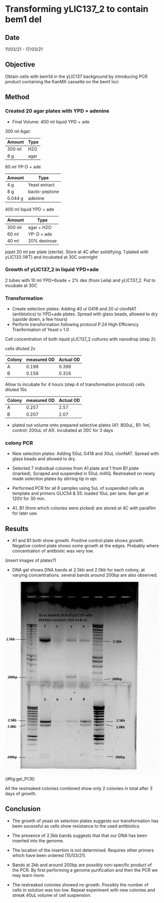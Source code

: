 # Transforming yLIC137_2 to contain bem1 del

## Date
11/03/21 - 17/03/21

## Objective
Obtain cells with bem1d in the yLIC137 background by introducing PCR product containing the KanMX cassette on the bem1 loci

## Method

### Created 20 agar plates with YPD + adenine

- Final Volume: 400 ml liquid YPD + ade

300 ml Agar:

| Amount         | Type         |
|----------------|--------------|
| 300 ml         | H2O          |
| 8 g            | agar         |

60 ml YP-D + ade

| Amount         | Type          |
|----------------|---------------|
| 4 g            | Yeast extract |
| 8 g            | bacto-peptone |
| 0.044 g        | adenine       |

400 ml liquid YPD + ade

| Amount         | Type          |
|----------------|---------------|
| 300 ml         | agar + H2O    |
| 60 ml          | YP-D + ade    |
| 40 ml          | 20% dextrose  |

pipet 20 ml per plate (sterile). Store at 4C after solidifying. 1 plated with yLIC133 (WT) and incubated at 30C overnight

### Growth of yLIC137_2 in liquid YPD+ade
2 tubes with 10 ml YPD+6xade + 2% dex (from Leila) and yLIC137_2. Put to incubate at 30C

### Transformation

- Create selection plates: Adding 40 ul G418 and 20 ul clonNAT (antibiotics) to YPD+ade plates. Spread with glass beads, allowed to dry (upside down, a few hours)
- Perform transformation following protocol P.24 High Efficiency Tranformation of Yeast v 1.0

Cell concentration of both liquid yLIC137_2 cultures with nanodrop (step 2):

cells diluted 2x

| Colony         | measured OD   | Actual OD   |
|----------------|  ---------------|-------------|
| A              | 0.198         | 0.396       |
| B              | 0.158         | 0.316       |

Allow to incubate for 4 hours (step 4 of transformation protocol)
cells diluted 10x

| Colony         | measured OD   | Actual OD   |
|----------------|---------------|-------------|
| A              | 0.257         | 2.57        |
| B              | 0.207         | 2.07        |

- plated out volume onto prepared selective plates (A1: 800uL, B1: 1ml, control: 200uL of A1). incubated at 30C for 3 days

### colony PCR
- New selection plates: Adding 50uL G418 and 30uL clonNAT. Spread with glass beads and allowed to dry.
- Selected 7 individual colonies from A1 plate and 1 from B1 plate (marked). Scraped and suspended in 50uL milliQ. Restreaked on newly made selection plates
by stirring tip in epi.

- Performed PCR for all 8 samples using 5uL of suspended cells as template and primers OLIC54 & 55: loaded 10uL per lane. Ran gel at 120V for 30 min.

- A1, B1 (from which colonies were picked) are stored at 4C with parafilm for later use.

## Results
- A1 and B1 both show growth. Positive control plate shows growth. Negative control plate shows some growth at the edges. Probably where concentration of antibiotic was very low. 

(insert images of plates?)

- DNA gel shows DNA bands at 2.5kb and 2.0kb for each colony, at varying concentrations. several bands around 200bp are also observed.

![ DNA gel of PCR of colonies transformed with bem1d construct. Using primers OLIC54 and OLIC55 (flanking BEM1). DNA is present in all lanes with differing concentrations. The full construct is 2507 bp. All lanes show band at length of ~2.5kb. Additionally a band at 2kb is visible, as well as several short bands around 200bp. ](../Images/210315-colonyPCR_yLIC137_bem1dConstruct_annotated.png){#fig:gel_PCR}

All the restreaked colonies combined show only 2 colonies in total after 3 days of growth.

## Conclusion
- The growth of yeast on selection plates suggests our transformation has been sucessful as cells show resistance to the used antibiotics. 

- The presence of 2.5kb bands suggests that that our DNA has been inserted into the genome.
- The location of the insertion is not determined. Requires other primers which have been ordered (15/03/21). 

- Bands at 2kb and around 200bp are possibly non-specific product of the PCR. By first performing a genome purification and then the PCR we may learn more.

- The restreaked colonies showed no growth. Possibly the number of cells in solution was too low. Repeat experiment with new colonies and streak 40uL volume of cell suspension. 


